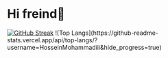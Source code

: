 <h1>Hi freind👋</h1>
<a href="https://git.io/streak-stats"><img src="https://github-readme-streak-stats.herokuapp.com?user=HosseinMohammadiii&theme=dark" alt="GitHub Streak" /></a>
![Top Langs](https://github-readme-stats.vercel.app/api/top-langs/?username=HosseinMohammadiii&hide_progress=true)
